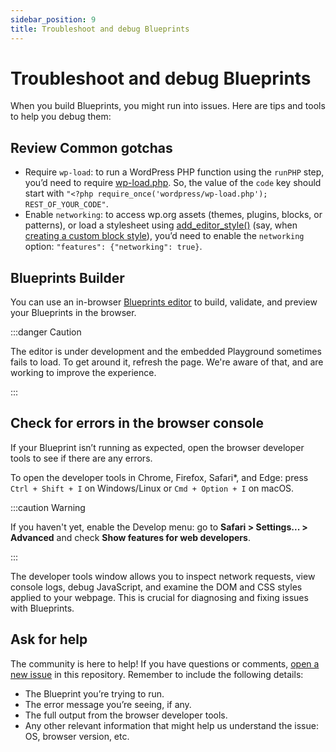 ```yaml
---
sidebar_position: 9
title: Troubleshoot and debug Blueprints
---
```


# Troubleshoot and debug Blueprints

When you build Blueprints, you might run into issues. Here are tips and tools to help you debug them:

## Review Common gotchas

- Require `wp-load`: to run a WordPress PHP function using the `runPHP` step, you’d need to require [wp-load.php](https://github.com/WordPress/WordPress/blob/master/wp-load.php). So, the value of the `code` key should start with `"<?php require_once('wordpress/wp-load.php'); REST_OF_YOUR_CODE"`.
- Enable `networking`: to access wp.org assets (themes, plugins, blocks, or patterns), or load a stylesheet using [add_editor_style()](https://developer.wordpress.org/reference/functions/add_editor_style/) (say, when [creating a custom block style](https://developer.wordpress.org/news/2023/02/creating-custom-block-styles-in-wordpress-themes)), you’d need to enable the `networking` option: `"features": {"networking": true}`.

## Blueprints Builder

You can use an in-browser [Blueprints editor](https://playground.wordpress.net/builder/builder.html) to build, validate, and preview your Blueprints in the browser. 

:::danger Caution

The editor is under development and the embedded Playground sometimes fails to load. To get around it, refresh the page. We're aware of that, and are working to improve the experience.

:::

## Check for errors in the browser console

If your Blueprint isn’t running as expected, open the browser developer tools to see if there are any errors. 

To open the developer tools in Chrome, Firefox, Safari*, and Edge: press `Ctrl + Shift + I` on Windows/Linux or `Cmd + Option + I` on macOS.

:::caution Warning 

If you haven't yet, enable the Develop menu: go to **Safari > Settings... > Advanced** and check **Show features for web developers**.

:::

The developer tools window allows you to inspect network requests, view console logs, debug JavaScript, and examine the DOM and CSS styles applied to your webpage. This is crucial for diagnosing and fixing issues with Blueprints.

## Ask for help

The community is here to help! If you have questions or comments, [open a new issue](https://github.com/adamziel/blueprints/issues) in this repository. Remember to include the following details:

- The Blueprint you’re trying to run.
- The error message you’re seeing, if any.
- The full output from the browser developer tools.
- Any other relevant information that might help us understand the issue: OS, browser version, etc.
